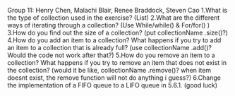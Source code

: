 Group 11: Henry Chen, Malachi Blair, Renee Braddock, Steven Cao
1.What is the type of collection used in the exercise?
(List)
2.What are the different ways of iterating through a collection?
(Use While/while() & For/for() )
3.How do you find out the size of a collection?
(put collectionName .size()?)
4.How do you add an item to a collection? What happens if you try to add an item to a collection that is already full?
(use collectionName .add()? Would the code not work after that?)
5.How do you remove an item to a collection? What happens if you try to remove an item that does not exist in the collection?
(would it be like, collectionName .remove()? when item doesnt exist, the remove function will not do anything i guess?)
6.Change the implementation of a FIFO queue to a LIFO queue in 5.6.1.
(good luck)
